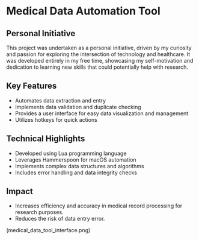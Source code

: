 # Medical Data Automation Tool

## Personal Initiative
This project was undertaken as a personal initiative, driven by my curiosity and passion for exploring the intersection of technology and healthcare. It was developed entirely in my free time, showcasing my self-motivation and dedication to learning new skills that could potentially help with research.

## Key Features
- Automates data extraction and entry
- Implements data validation and duplicate checking
- Provides a user interface for easy data visualization and management
- Utilizes hotkeys for quick actions

## Technical Highlights
- Developed using Lua programming language
- Leverages Hammerspoon for macOS automation
- Implements complex data structures and algorithms
- Includes error handling and data integrity checks

## Impact
- Increases efficiency and accuracy in medical record processing for research purposes.
- Reduces the risk of data entry error.


(medical_data_tool_interface.png)


